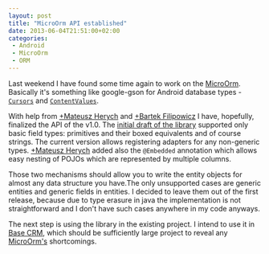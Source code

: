 ```yaml
---
layout: post
title: "MicroOrm API established"
date: 2013-06-04T21:51:00+02:00
categories:
 - Android
 - MicroOrm
 - ORM
---
```


Last weekend I have found some time again to work on the [MicroOrm](https://github.com/chalup/microorm). Basically it's something like google-gson for Android database types - [`Cursors`](http://developer.android.com/reference/android/database/Cursor.html) and [`ContentValues`](http://developer.android.com/reference/android/content/ContentValues.html).

With help from [+Mateusz Herych](http://plus.google.com/108555637824110226040) and [+Bartek Filipowicz](http://plus.google.com/104340031708315230732) I have, hopefully, finalized the API of the v1.0. The [initial draft of the library](/blog/2013/05/28/weekend-hack-microorm-library) supported only basic field types: primitives and their boxed equivalents and of course strings. The current version allows registering adapters for any non-generic types. [+Mateusz Herych](http://plus.google.com/108555637824110226040) added also the `@Embedded` annotation which allows easy nesting of POJOs which are represented by multiple columns.

Those two mechanisms should allow you to write the entity objects for almost any data structure you have.The only unsupported cases are generic entities and generic fields in entities. I decided to leave them out of the first release, because due to type erasure in java the implementation is not straightforward and I don't have such cases anywhere in my code anyways.

The next step is using the library in the existing project. I intend to use it in [Base CRM](http://getbase.com/), which should be sufficiently large project to reveal any [MicroOrm's](https://github.com/chalup/microorm) shortcomings.
